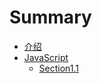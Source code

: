 # Summary

* [介绍](README.md)
* [JavaScript](javaScript/README.md)
    * [Section1.1](javaScript/1.md)
  


